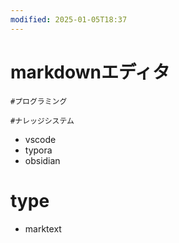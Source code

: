 ```yaml
---
modified: 2025-01-05T18:37
---
```

# markdownエディタ

`#プログラミング`

`#ナレッジシステム`

- vscode
- typora
- obsidian

# type

- marktext